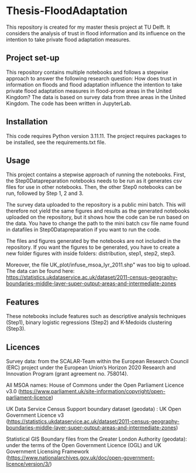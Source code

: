 # Thesis-FloodAdaptation
This repository is created for my master thesis project at TU Delft. It considers the analysis of trust in flood information and its influence on the intention to take private flood adaptation measures. 

## Project set-up
This repository contains multiple notebooks and follows a stepwise approach to answer the following research question: How does trust in information on floods and flood adaptation influence the intention to take private flood adaptation measures in flood-prone areas in the United Kingdom? The data is based on survey data from three areas in the United Kingdom. The code has been written in JupyterLab.

## Installation
This code requires Python version 3.11.11. The project requires packages to be installed, see the requirements.txt file. 

## Usage
This project contains a stepwise approach of running the notebooks. First, the Step0Datapreparation notebooks needs to be run as it generates csv files for use in other notebooks. Then, the other Step0 notebooks can be run, followed by Step 1, 2 and 3. 

The survey data uploaded to the repository is a public mini batch. This will therefore not yield the same figures and results as the generated notebooks uploaded on the repository, but it shows how the code can be run based on the data. You have to change the path to the mini batch csv file name found in datafiles in Step0Datapreparation if you want to run the code. 

The files and figures generated by the notebooks are not included in the repository. If you want the figures to be generated, you have to create a new folder figures with inside folders: distribution, step1, step2, step3.

Moreover, the file UK_plot/infuse_msoa_lyr_2011.shp" was too big to upload. The data can be found here: https://statistics.ukdataservice.ac.uk/dataset/2011-census-geography-boundaries-middle-layer-super-output-areas-and-intermediate-zones

## Features
These notebooks include features such as descriptive analysis techniques (Step1), binary logistic regressions (Step2) and K-Medoids clustering (Step3). 

## Licences

Survey data: from the SCALAR-Team within the European Research Council (ERC) project under the European Union’s Horizon 2020 Research and Innovation Program (grant agreement no. 758014). 

All MSOA names: House of Commons under the Open Parliament Licence v3.0 (https://www.parliament.uk/site-information/copyright/open-parliament-licence)

UK Data Service Census Support boundary dataset (geodata) : UK Open Government Licence v3 (https://statistics.ukdataservice.ac.uk/dataset/2011-census-geography-boundaries-middle-layer-super-output-areas-and-intermediate-zones)

Statistical GIS Boundary files from the Greater London Authority (geodata): under the terms of the Open Government Licence (OGL) and UK Government Licensing Framework (https://www.nationalarchives.gov.uk/doc/open-government-licence/version/3/)




